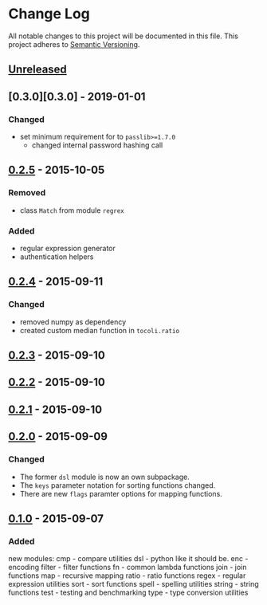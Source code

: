 # Change Log
All notable changes to this project will be documented in this file.
This project adheres to [Semantic Versioning](http://semver.org/).

## [Unreleased][unreleased]

## [0.3.0][0.3.0] - 2019-01-01
### Changed
* set minimum requirement for to `passlib>=1.7.0`
    * changed internal password hashing call

## [0.2.5][0.2.5] - 2015-10-05
### Removed
* class `Match` from module `regrex`

### Added
* regular expression generator
* authentication helpers

## [0.2.4][0.2.4] - 2015-09-11
### Changed
* removed numpy as dependency
* created custom median function in `tocoli.ratio`

## [0.2.3][0.2.3] - 2015-09-10

## [0.2.2][0.2.2] - 2015-09-10

## [0.2.1][0.2.1] - 2015-09-10

## [0.2.0][0.2.0] - 2015-09-09
### Changed
* The former ``dsl`` module is now an own subpackage.
* The `keys` parameter notation for sorting functions changed.
* There are new `flags` paramter options for mapping functions.

## [0.1.0][0.1.0] - 2015-09-07
### Added
new modules:
    cmp - compare utilities
    dsl - python like it should be.
    enc - encoding
    filter - filter functions
    fn - common lambda functions
    join - join functions
    map - recursive mapping
    ratio - ratio functions
    regex - regular expression utilities
    sort - sort functions
    spell - spelling utilities
    string - string functions
    test - testing and benchmarking
    type - type conversion utilities

[unreleased]: https://bitbucket.org/tocoli/tocolib/commits/branch/develop
[0.2.5]: https://bitbucket.org/tocoli/tocolib/commits/tag/0.2.5
[0.2.4]: https://bitbucket.org/tocoli/tocolib/commits/tag/0.2.4
[0.2.3]: https://bitbucket.org/tocoli/tocolib/commits/tag/0.2.3
[0.2.2]: https://bitbucket.org/tocoli/tocolib/commits/tag/0.2.2
[0.2.1]: https://bitbucket.org/tocoli/tocolib/commits/tag/0.2.1
[0.2.0]: https://bitbucket.org/tocoli/tocolib/commits/tag/0.2.0
[0.1.0]: https://bitbucket.org/tocoli/tocolib/commits/tag/0.1.0
